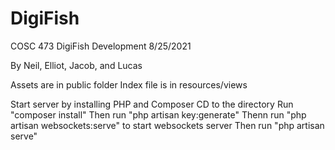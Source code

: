 # DigiFish
COSC 473 DigiFish Development
8/25/2021

By Neil, Elliot, Jacob, and Lucas

Assets are in public folder
Index file is in resources/views

Start server by installing PHP and Composer
CD to the directory
Run "composer install"
Then run "php artisan key:generate"
Thenn run "php artisan websockets:serve" to start websockets server
Then run "php artisan serve"